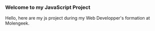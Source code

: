 ### Welcome to my JavaScript Project

Hello, here are my js project during my Web Developper's formation at Molengeek. 






